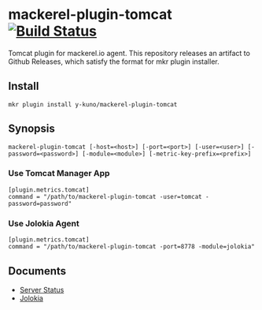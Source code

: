 # mackerel-plugin-tomcat [![Build Status](https://travis-ci.org/y-kuno/mackerel-plugin-tomcat.svg?branch=master)](https://travis-ci.org/y-kuno/mackerel-plugin-tomcat)

Tomcat plugin for mackerel.io agent. This repository releases an artifact to Github Releases, which satisfy the format for mkr plugin installer.

## Install

```shell
mkr plugin install y-kuno/mackerel-plugin-tomcat 
```

## Synopsis

```shell
mackerel-plugin-tomcat [-host=<host>] [-port=<port>] [-user=<user>] [-password=<password>] [-module=<module>] [-metric-key-prefix=<prefix>]
```

### Use Tomcat Manager App

```
[plugin.metrics.tomcat]
command = "/path/to/mackerel-plugin-tomcat -user=tomcat -password=password"
```

### Use Jolokia Agent

```
[plugin.metrics.tomcat]
command = "/path/to/mackerel-plugin-tomcat -port=8778 -module=jolokia"
```

## Documents

* [Server Status](http://tomcat.apache.org/tomcat-8.0-doc/manager-howto.html#Server_Status)
* [Jolokia](https://jolokia.org)
